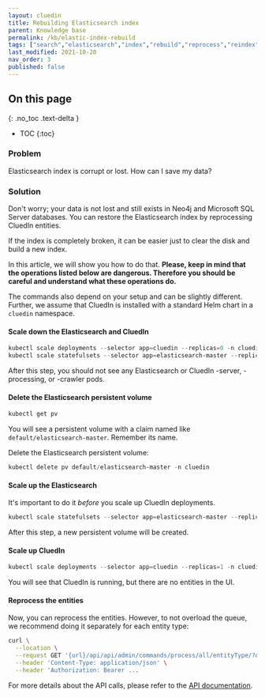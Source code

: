 ```yaml
---
layout: cluedin
title: Rebuilding Elasticsearch index
parent: Knowledge base
permalink: /kb/elastic-index-rebuild
tags: ["search","elasticsearch","index","rebuild","reprocess","reindex"]
last_modified: 2021-10-20
nav_order: 3
published: false
---
```

## On this page
{: .no_toc .text-delta }
- TOC
{:toc}

### Problem
Elasticsearch index is corrupt or lost. How can I save my data?

### Solution
Don't worry; your data is not lost and still exists in Neo4j and Microsoft SQL Server databases.
You can restore the Elasticsearch index by reprocessing CluedIn entities.

If the index is completely broken, it can be easier just to clear the disk and build a new index.

In this article, we will show you how to do that. **Please, keep in mind that the operations listed below are dangerous. Therefore you should be careful and understand what these operations do.**

The commands also depend on your setup and can be slightly different. Further, we assume that CluedIn is installed with a standard Helm chart in a `cluedin` namespace.


#### Scale down the Elasticsearch and CluedIn

```powershell
kubectl scale deployments --selector app=cluedin --replicas=0 -n cluedin;
kubectl scale statefulsets --selector app=elasticsearch-master --replicas=0 -n cluedin;
```

After this step, you should not see any Elasticsearch or CluedIn -server, -processing, or -crawler pods.

#### Delete the Elasticsearch persistent volume

```powershell
kubectl get pv
```

You will see a persistent volume with a claim named like `default/elasticsearch-master`. Remember its name.

Delete the Elasticsearch persistent volume:

```powershell
kubectl delete pv default/elasticsearch-master -n cluedin
```

#### Scale up the Elasticsearch

It's important to do it *before* you scale up CluedIn deployments.

```powershell
kubectl scale statefulsets --selector app=elasticsearch-master --replicas=1 -n cluedin
```

After this step, a new persistent volume will be created.

#### Scale up CluedIn

```powershell
kubectl scale deployments --selector app=cluedin --replicas=1 -n cluedin
```

You will see that CluedIn is running, but there are no entities in the UI.

#### Reprocess the entities

Now, you can reprocess the entities. However, to not overload the queue, we recommend doing it separately for each entity type:

```bash
curl \
  --location \
  --request GET '{url}/api/api/admin/commands/process/all/entityType/?organizationId={orgid}&entityType={entitytype}&minsize=0' \
  --header 'Content-Type: application/json' \
  --header 'Authorization: Bearer ...
```

For more details about the API calls, please refer to the [API documentation](../consume/rest-api).
